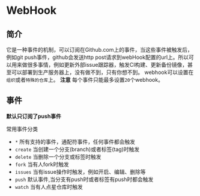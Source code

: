 # WebHook
## 简介
 它是一种事件的机制，可以订阅在Github.com上的事件，当这些事件被触发后，例如git push事件，github会发送http post请求到webHook配置的url上。所以可以用来做很多事情，例如更新外部issue跟踪器，触发CI构建、更新备份镜像，甚至可以部署到生产服务器上，没有做不到，只有你想不到。
 webhook可以设置在`组织`或者`特殊的仓库`上。
 **注意** 每个事件只能最多设置`20`个webhook。

## 事件
**默认只订阅了push事件**

常用事件分类
- `*` 所有支持的事件，通配符事件，任何事件都会触发
- `create` 当创建一个分支(branch)或者标签(tag)时触发
- `delete` 当删除一个分支或标签时触发
- `fork` 当有人fork时触发
- `issues` 当有issue操作时触发，例如开启、编辑、删除等
- `push` 默认事件,当分支有push时或者标签有push时都会触发
- `watch` 当有人点星仓库时触发

